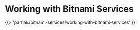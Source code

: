 # Working with Bitnami Services

<!-- The below partial is in the docs-tap/partials directory -->

{{> 'partials/bitnami-services/working-with-bitnami-services' }}
